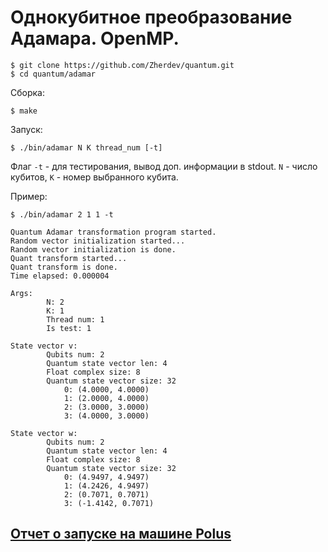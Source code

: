 Однокубитное преобразование Адамара. OpenMP.
============================================

```
$ git clone https://github.com/Zherdev/quantum.git
$ cd quantum/adamar
```

Сборка:
```
$ make
```

Запуск:

```
$ ./bin/adamar N K thread_num [-t]
```

Флаг `-t` - для тестирования, вывод доп. информации в stdout.
`N` - число кубитов, `K` - номер выбранного кубита.

Пример:

```
$ ./bin/adamar 2 1 1 -t
```
```
Quantum Adamar transformation program started.
Random vector initialization started...
Random vector initialization is done.
Quant transform started...
Quant transform is done.
Time elapsed: 0.000004

Args:
        N: 2
        K: 1
        Thread num: 1
        Is test: 1

State vector v:
        Qubits num: 2
        Quantum state vector len: 4
        Float complex size: 8
        Quantum state vector size: 32
            0: (4.0000, 4.0000)
            1: (2.0000, 4.0000)
            2: (3.0000, 3.0000)
            3: (4.0000, 3.0000)

State vector w:
        Qubits num: 2
        Quantum state vector len: 4
        Float complex size: 8
        Quantum state vector size: 32
            0: (4.9497, 4.9497)
            1: (4.2426, 4.9497)
            2: (0.7071, 0.7071)
            3: (-1.4142, 0.7071)
```

[Отчет о запуске на машине Polus](https://github.com/Zherdev/quantum/blob/master/adamar/report.pdf)
-------
